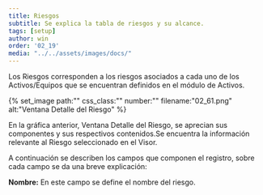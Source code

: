 ```yaml
---
title: Riesgos
subtitle: Se explica la tabla de riesgos y su alcance.
tags: [setup]
author: win
order: '02_19'
media: "../../assets/images/docs/"
---
```


Los Riesgos corresponden a los riesgos asociados a cada uno de los Activos/Equipos que se encuentran definidos en el módulo de Activos.

{% set_image
  path:""
  css_class:""
  number:""
  filename:"02_61.png"
  alt:"Ventana Detalle del Riesgo"
%}

En la gráfica anterior, Ventana Detalle del Riesgo, se aprecian sus componentes y  sus respectivos contenidos.Se encuentra la información relevante al Riesgo seleccionado en el Visor.

A continuación se describen los campos que componen el registro, sobre cada campo se da una breve explicación:

**Nombre:** En este campo se define el nombre del riesgo.
